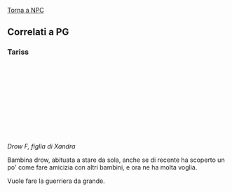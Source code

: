 [Torna a NPC](../npc)

## Correlati a PG

### Tariss

<div class="portrait" style="  width: 33%;   background-image: url('/assets/img/tariss.webp');   background-position: top;   background-size: 150%;   aspect-ratio: 1/1;"> <a href="/assets/img/tariss.webp" class="fill-div"></a></div>

*Drow F, figlia di Xandra*

Bambina drow, abituata a stare da sola, anche se di recente ha scoperto un po' come fare amicizia con altri bambini, e ora ne ha molta voglia.

Vuole fare la guerriera da grande.

<br>
<br>
<br>
<br>
<br>
<br>
<br>
<br>